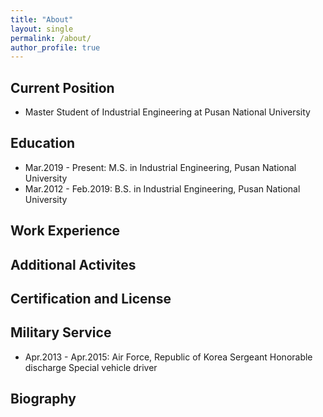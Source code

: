 ```yaml
---
title: "About"
layout: single
permalink: /about/
author_profile: true
---
```


Current Position
------
* Master Student of Industrial Engineering at Pusan National University

Education
------
* Mar.2019 - Present: M.S. in Industrial Engineering, Pusan National University
* Mar.2012 - Feb.2019: B.S. in Industrial Engineering, Pusan National University
              
Work Experience
------

Additional Activites
-----

Certification and License
-----

Military Service
------
* Apr.2013 - Apr.2015: Air Force, Republic of Korea
                       Sergeant
                       Honorable discharge
                       Special vehicle driver
                       
Biography
------
